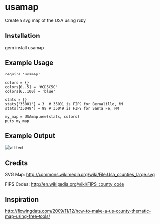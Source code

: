 usamap
======

Create a svg map of the USA using ruby

## Installation

  gem install usamap


## Example Usage

~~~.ruby
require 'usamap'

colors = {}
colors[0..5] = '#CD5C5C'
colors[6..100] = 'blue'

stats = {}
stats['35001'] = 3  # 35001 is FIPS for Bernalillo, NM
stats['35049'] = 99 # 35049 is FIPS for Santa Fe, NM

my_map = USAmap.new(stats, colors)
puts my_map
~~~


## Example Output


![alt text](https://raw.github.com/wiki/salemine/usamap/nm_counties.png "Sample Map")







## Credits
SVG Map:
http://commons.wikimedia.org/wiki/File:Usa_counties_large.svg


FIPS Codes:
http://en.wikipedia.org/wiki/FIPS_county_code


## Inspiration
http://flowingdata.com/2009/11/12/how-to-make-a-us-county-thematic-map-using-free-tools/

